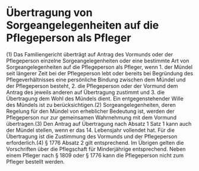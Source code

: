 # Übertragung von Sorgeangelegenheiten auf die Pflegeperson als Pfleger

(1) Das Familiengericht überträgt auf Antrag des Vormunds oder der Pflegeperson einzelne Sorgeangelegenheiten oder eine bestimmte Art von Sorgeangelegenheiten auf die Pflegeperson als Pfleger, wenn  1.
 der Mündel seit längerer Zeit bei der Pflegeperson lebt oder bereits bei Begründung des Pflegeverhältnisses eine persönliche Bindung zwischen dem Mündel und der Pflegeperson besteht,
 2.
 die Pflegeperson oder der Vormund dem Antrag des jeweils anderen auf Übertragung zustimmt und
 3.
 die Übertragung dem Wohl des Mündels dient.
Ein entgegenstehender Wille des Mündels ist zu berücksichtigen.(2) Sorgeangelegenheiten, deren Regelung für den Mündel von erheblicher Bedeutung ist, werden der Pflegeperson nur zur gemeinsamen Wahrnehmung mit dem Vormund übertragen.(3) Den Antrag auf Übertragung nach Absatz 1 Satz 1 kann auch der Mündel stellen, wenn er das 14. Lebensjahr vollendet hat. Für die Übertragung ist die Zustimmung des Vormunds und der Pflegeperson erforderlich.(4) § 1776 Absatz 2 gilt entsprechend. Im Übrigen gelten die Vorschriften über die Pflegschaft für Minderjährige entsprechend. Neben einem Pfleger nach § 1809 oder § 1776 kann die Pflegeperson nicht zum Pfleger bestellt werden. 

